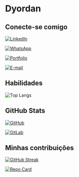 # Dyordan

## Conecte-se comigo
[![LinkedIn](https://img.shields.io/badge/LinkedIn-0077B5?style=for-the-badge&logo=linkedin&logoColor=white)](https://www.linkedin.com/in/breno-dyordan-a872471a5/)


[![WhatsApp](https://img.shields.io/badge/WhatsApp-25D366?style=for-the-badge&logo=whatsapp&logoColor=white)](https://wa.me/DDI+DDD+SEU_NUMERO_WHATSAPP)

[![Portfolio](https://img.shields.io/badge/Portfolio-FF5722?style=for-the-badge&logo=todoist&logoColor=white)](https://dyordan.github.io/portfolio/)

[![E-mail](https://img.shields.io/badge/-Email-000?style=for-the-badge&logo=microsoft-outlook&logoColor=007BFF)](mailto:brenodyordan@gmail.com)

## Habilidades
![Top Langs](https://github-readme-stats-git-masterrstaa-rickstaa.vercel.app/api/top-langs/?username=dyordan&layout=compact&bg_color=000&border_color=30A3DC&title_color=E94D5F&text_color=FFF)

## GitHub Stats

[![GitHub](https://img.shields.io/badge/GitHub-100000?style=for-the-badge&logo=github&logoColor=white)](https://github.com/dyordan)

[![GitLab](https://img.shields.io/badge/GitLab-330F63?style=for-the-badge&logo=gitlab&logoColor=white)](https://gitlab.com/dyordan)


## Minhas contribuições

[![GitHub Streak](https://streak-stats.demolab.com/?user=dyordan&theme=bear&background=000&border=30A3DC&dates=FFF)](https://git.io/streak-stats)

[![Repo Card](https://github-readme-stats.vercel.app/api/pin/?username=SEUUSERNAME&repo=SEUREPOSITORIO&bg_color=000&border_color=30A3DC&show_icons=true&icon_color=30A3DC&title_color=E94D5F&text_color=FFF)](https://github.com/dyordan/dio-lab-open-source)